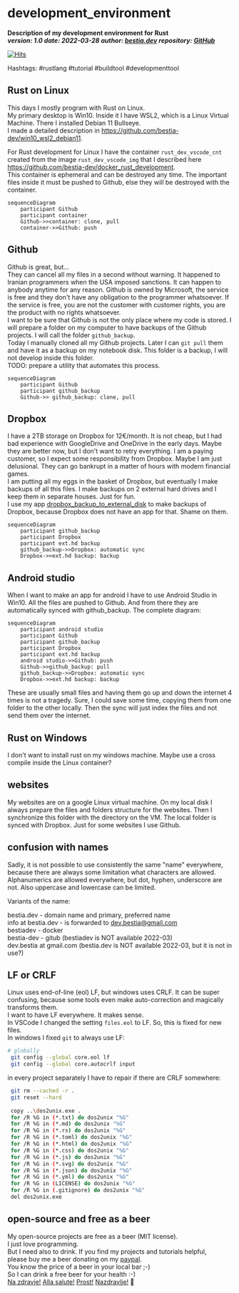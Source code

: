 # development_environment

**Description of my development environment for Rust**  
***version: 1.0  date: 2022-03-28 author: [bestia.dev](https://bestia.dev) repository: [GitHub](https://github.com/bestia-dev/development_environment)***  

[![Hits](https://hits.seeyoufarm.com/api/count/incr/badge.svg?url=https%3A%2F%2Fgithub.com%2Fbestia-dev%2Fdevelopment_environment&count_bg=%2379C83D&title_bg=%23555555&icon=&icon_color=%23E7E7E7&title=hits&edge_flat=false)](https://hits.seeyoufarm.com)

Hashtags: #rustlang #tutorial #buildtool #developmenttool

## Rust on Linux

This days I mostly program with Rust on Linux.  
My primary desktop is Win10. Inside it I have WSL2, which is a Linux Virtual Machine. There I installed Debian 11 Bullseye.  
I made a detailed description in <https://github.com/bestia-dev/win10_wsl2_debian11>.

For Rust development for Linux I have the container `rust_dev_vscode_cnt` created from the image `rust_dev_vscode_img` that I described here <https://github.com/bestia-dev/docker_rust_development>.  
This container is ephemeral and can be destroyed any time. The important files inside it must be pushed to Github, else they will be destroyed with the container.  

```mermaid
sequenceDiagram
    participant Github
    participant container    
    Github->>container: clone, pull
    container->>Github: push    
```

## Github

Github is great, but...  
They can cancel all my files in a second without warning. It happened to Iranian programmers when the USA imposed sanctions. It can happen to anybody anytime for any reason. Github is owned by Microsoft, the service is free and they don't have any obligation to the programmer whatsoever. If the service is free, you are not the customer with customer rights, you are the product with no rights whatsoever.  
I want to be sure that Github is not the only place where my code is stored. I will prepare a folder on my computer to have backups of the Github projects. I will call the folder `github_backup`.  
Today I manually cloned all my Github projects. Later I can `git pull` them and have it as a backup on my notebook disk. This folder is a backup, I will not develop inside this folder.  
TODO: prepare a utility that automates this process.  

```mermaid
sequenceDiagram
    participant Github
    participant github_backup
    Github->> github_backup: clone, pull
```

## Dropbox

I have a 2TB storage on Dropbox for 12€/month. It is not cheap, but I had bad experience with GoogleDrive and OneDrive in the early days. Maybe they are better now, but I don't want to retry everything. I am a paying customer, so I expect some responsibility from Dropbox. Maybe I am just delusional. They can go bankrupt in a matter of hours with modern financial games.  
I am putting all my eggs in the basket of Dropbox, but eventually I make backups of all this files. I make backups on 2 external hard drives and I keep them in separate houses. Just for fun.  
I use my app [dropbox_backup_to_external_disk](https://github.com/bestia-dev/dropbox_backup_to_external_disk) to make backups of Dropbox, because Dropbox does not have an app for that. Shame on them.

```mermaid
sequenceDiagram
    participant github_backup
    participant Dropbox
    participant ext.hd backup
    github_backup->>Dropbox: automatic sync
    Dropbox->>ext.hd backup: backup    
```

## Android studio

When I want to make an app for android I have to use Android Studio in Win10. All the files are pushed to Github. And from there they are automatically synced with github_backup. The complete diagram: 

```mermaid
sequenceDiagram
    participant android studio
    participant Github
    participant github_backup    
    participant Dropbox
    participant ext.hd backup
    android studio->>Github: push
    Github->>github_backup: pull
    github_backup->>Dropbox: automatic sync
    Dropbox->>ext.hd backup: backup    
```

These are usually small files and having them go up and down the internet 4 times is not a tragedy. Sure, I could save some time, copying them from one folder to the other locally. Then the sync will just index the files and not send them over the internet.  

## Rust on Windows

I don't want to install rust on my windows machine.
Maybe use a cross compile inside the Linux container?

## websites

My websites are on a google Linux virtual machine.
On my local disk I always prepare the files and folders structure for the websites. Then I synchronize this folder with the directory on the VM.
The local folder is synced with Dropbox. Just for some websites I use Github.  

## confusion with names

Sadly, it is not possible to use consistently the same "name" everywhere, because there are always some limitation what characters are allowed.
Alphanumerics are allowed everywhere, but dot, hyphen, underscore are not.
Also uppercase and lowercase can be limited.

Variants of the name:

bestia.dev - domain name and primary, preferred name  
info at bestia.dev - is forwarded to dev.bestia@gmail.com  
bestiadev  - docker  
bestia-dev - gitub (bestiadev is NOT available 2022-03)  
dev.bestia at gmail.com  (bestia.dev is NOT available 2022-03, but it is not in use?)  

## LF or CRLF

Linux uses end-of-line (eol) LF, but windows uses CRLF. It can be super confusing, because some tools even make auto-correction and magically transforms them.  
I want to have LF everywhere. It makes sense.  
In VSCode I changed the setting `files.eol` to LF. So, this is fixed for new files.  
In windows I fixed `git` to always use LF:

```bash
# globally
 git config --global core.eol lf
 git config --global core.autocrlf input
 ```

in every project separately I have to repair if there are CRLF somewhere:

```bash
 git rm --cached -r . 
 git reset --hard
 
 copy ..\dos2unix.exe .
 for /R %G in (*.txt) do dos2unix "%G"
 for /R %G in (*.md) do dos2unix "%G"
 for /R %G in (*.rs) do dos2unix "%G"
 for /R %G in (*.toml) do dos2unix "%G"
 for /R %G in (*.html) do dos2unix "%G"
 for /R %G in (*.css) do dos2unix "%G"
 for /R %G in (*.js) do dos2unix "%G"
 for /R %G in (*.svg) do dos2unix "%G"
 for /R %G in (*.json) do dos2unix "%G"
 for /R %G in (*.yml) do dos2unix "%G"
 for /R %G in (LICENSE) do dos2unix "%G"
 for /R %G in (.gitignore) do dos2unix "%G"
 del dos2unix.exe
 ```

## open-source and free as a beer

My open-source projects are free as a beer (MIT license).  
I just love programming.  
But I need also to drink. If you find my projects and tutorials helpful,  
please buy me a beer donating on my [paypal](https://paypal.me/LucianoBestia).  
You know the price of a beer in your local bar ;-)  
So I can drink a free beer for your health :-)  
[Na zdravje!](https://translate.google.com/?hl=en&sl=sl&tl=en&text=Na%20zdravje&op=translate) [Alla salute!](https://dictionary.cambridge.org/dictionary/italian-english/alla-salute) [Prost!](https://dictionary.cambridge.org/dictionary/german-english/prost) [Nazdravlje!](https://matadornetwork.com/nights/how-to-say-cheers-in-50-languages/) 🍻
